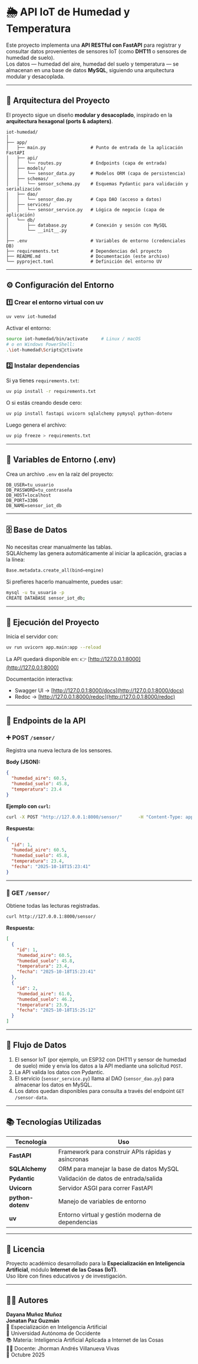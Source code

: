 # 🌦️ API IoT de Humedad y Temperatura

Este proyecto implementa una **API RESTful con FastAPI** para registrar y consultar datos provenientes de sensores IoT (como **DHT11** o sensores de humedad de suelo).  
Los datos — humedad del aire, humedad del suelo y temperatura — se almacenan en una base de datos **MySQL**, siguiendo una arquitectura modular y desacoplada.

---

## 🧱 Arquitectura del Proyecto

El proyecto sigue un diseño **modular y desacoplado**, inspirado en la **arquitectura hexagonal (ports & adapters)**.

```
iot-humedad/
│
├── app/
│   ├── main.py                 # Punto de entrada de la aplicación FastAPI
│   ├── api/
│   │   └── routes.py           # Endpoints (capa de entrada)
│   ├── models/
│   │   └── sensor_data.py      # Modelos ORM (capa de persistencia)
│   ├── schemas/
│   │   └── sensor_schema.py    # Esquemas Pydantic para validación y serialización
│   ├── dao/
│   │   └── sensor_dao.py       # Capa DAO (acceso a datos)
│   ├── services/
│   │   └── sensor_service.py   # Lógica de negocio (capa de aplicación)
│   └── db/
│       ├── database.py         # Conexión y sesión con MySQL
│       └── __init__.py
│
├── .env                        # Variables de entorno (credenciales DB)
├── requirements.txt            # Dependencias del proyecto
├── README.md                   # Documentación (este archivo)
└── pyproject.toml              # Definición del entorno UV
```

---

## ⚙️ Configuración del Entorno

### 1️⃣ Crear el entorno virtual con **uv**
```bash
uv venv iot-humedad
```

Activar el entorno:
```bash
source iot-humedad/bin/activate     # Linux / macOS
# o en Windows PowerShell:
.\iot-humedad\Scriptsctivate
```

### 2️⃣ Instalar dependencias
Si ya tienes `requirements.txt`:
```bash
uv pip install -r requirements.txt
```

O si estás creando desde cero:
```bash
uv pip install fastapi uvicorn sqlalchemy pymysql python-dotenv
```

Luego genera el archivo:
```bash
uv pip freeze > requirements.txt
```

---

## 🧩 Variables de Entorno (.env)

Crea un archivo `.env` en la raíz del proyecto:

```env
DB_USER=tu_usuario
DB_PASSWORD=tu_contraseña
DB_HOST=localhost
DB_PORT=3306
DB_NAME=sensor_iot_db
```

---

## 🗄️ Base de Datos

No necesitas crear manualmente las tablas.  
SQLAlchemy las genera automáticamente al iniciar la aplicación, gracias a la línea:

```python
Base.metadata.create_all(bind=engine)
```

Si prefieres hacerlo manualmente, puedes usar:
```bash
mysql -u tu_usuario -p
CREATE DATABASE sensor_iot_db;
```

---

## 🚀 Ejecución del Proyecto

Inicia el servidor con:
```bash
uv run uvicorn app.main:app --reload
```

La API quedará disponible en:
👉 [http://127.0.0.1:8000](http://127.0.0.1:8000)

Documentación interactiva:
- Swagger UI → [http://127.0.0.1:8000/docs](http://127.0.0.1:8000/docs)
- Redoc → [http://127.0.0.1:8000/redoc](http://127.0.0.1:8000/redoc)

---

## 🧪 Endpoints de la API

### ➕ POST `/sensor/`
Registra una nueva lectura de los sensores.

**Body (JSON):**
```json
{
  "humedad_aire": 60.5,
  "humedad_suelo": 45.8,
  "temperatura": 23.4
}
```

**Ejemplo con `curl`:**
```bash
curl -X POST "http://127.0.0.1:8000/sensor/"      -H "Content-Type: application/json"      -d "{"humedad_aire":60.5, "humedad_suelo":45.8, "temperatura":23.4}"
```

**Respuesta:**
```json
{
  "id": 1,
  "humedad_aire": 60.5,
  "humedad_suelo": 45.8,
  "temperatura": 23.4,
  "fecha": "2025-10-18T15:23:41"
}
```

---

### 📄 GET `/sensor/`
Obtiene todas las lecturas registradas.

```bash
curl http://127.0.0.1:8000/sensor/
```

**Respuesta:**
```json
[
  {
    "id": 1,
    "humedad_aire": 60.5,
    "humedad_suelo": 45.8,
    "temperatura": 23.4,
    "fecha": "2025-10-18T15:23:41"
  },
  {
    "id": 2,
    "humedad_aire": 61.0,
    "humedad_suelo": 46.2,
    "temperatura": 23.9,
    "fecha": "2025-10-18T15:25:12"
  }
]
```

---

## 🧠 Flujo de Datos

1. El sensor IoT (por ejemplo, un ESP32 con DHT11 y sensor de humedad de suelo) mide y envía los datos a la API mediante una solicitud `POST`.
2. La API valida los datos con Pydantic.
3. El servicio (`sensor_service.py`) llama al DAO (`sensor_dao.py`) para almacenar los datos en MySQL.
4. Los datos quedan disponibles para consulta a través del endpoint `GET /sensor-data`.

---

## 📚 Tecnologías Utilizadas

| Tecnología | Uso |
|-------------|------|
| **FastAPI** | Framework para construir APIs rápidas y asíncronas |
| **SQLAlchemy** | ORM para manejar la base de datos MySQL |
| **Pydantic** | Validación de datos de entrada/salida |
| **Uvicorn** | Servidor ASGI para correr FastAPI |
| **python-dotenv** | Manejo de variables de entorno |
| **uv** | Entorno virtual y gestión moderna de dependencias |

---

## 🧾 Licencia

Proyecto académico desarrollado para la **Especialización en Inteligencia Artificial**, módulo **Internet de las Cosas (IoT)**.  
Uso libre con fines educativos y de investigación.

---

## 👨‍💻 Autores

**Dayana Muñoz Muñoz**  
**Jonatan Paz Guzmán**  
📘 Especialización en Inteligencia Artificial  
🏫 Universidad Autónoma de Occidente  
📚 Materia: Inteligencia Artificial Aplicada a Internet de las Cosas  
👨‍🏫 Docente: Jhorman Andrés Villanueva Vivas  
📅 Octubre 2025

